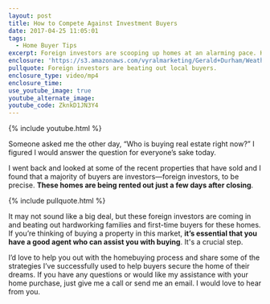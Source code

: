 ```yaml
---
layout: post
title: How to Compete Against Investment Buyers
date: 2017-04-25 11:05:01
tags:
  - Home Buyer Tips
excerpt: Foreign investors are scooping up homes at an alarming pace. Here’s how you can make your offer stand up to theirs.
enclosure: 'https://s3.amazonaws.com/vyralmarketing/Gerald+Durham/Weatherford%2C+TX+Real+Estate+You+Need+A+Good+Agent.mp4'
pullquote: Foreign investors are beating out local buyers.
enclosure_type: video/mp4
enclosure_time:
use_youtube_image: true
youtube_alternate_image:
youtube_code: ZknkD1JN3Y4
---
```



{% include youtube.html %}

Someone asked me the other day, “Who is buying real estate right now?” I figured I would answer the question for everyone’s sake today.

I went back and looked at some of the recent properties that have sold and I found that a majority of buyers are investors—foreign investors, to be precise. **These homes are being rented out just a few days after closing**.

{% include pullquote.html %}

It may not sound like a big deal, but these foreign investors are coming in and beating out hardworking families and first-time buyers for these homes. If you’re thinking of buying a property in this market, **it’s essential that you have a good agent who can assist you with buying**. It's a crucial step.

I’d love to help you out with the homebuying process and share some of the strategies I’ve successfully used to help buyers secure the home of their dreams. If you have any questions or would like my assistance with your home purchase, just give me a call or send me an email. I would love to hear from you.